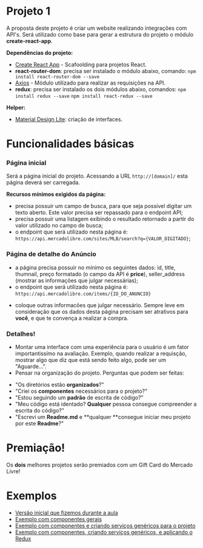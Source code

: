 # Projeto 1

A proposta deste projeto é criar um website realizando integrações com API's. Será utilizado como base para gerar a estrutura do projeto o módulo **create-react-app**.

**Dependências do projeto:**
* [Create React App](https://github.com/facebook/create-react-app) - Scafoolding para projetos React.
* **react-router-dom**: precisa ser instalado o módulo abaixo, comando:
`npm install react-router-dom --save`
* [Axios](https://github.com/axios/axios) - Módulo utilizado para realizar as requisições na API.
* **redux**: precisa ser instalado os dois módulos abaixo, comandos:
`npm install redux --save`
`npm install react-redux --save`

**Helper:**
* [Material Design Lite](https://getmdl.io): criação de interfaces.

# Funcionalidades básicas

### Página inicial

Será a página inicial do projeto. Acessando a URL `http://[domain]/` esta página deverá ser carregada.

**Recursos mínimos exigidos da página:**

- precisa possuir um campo de busca, para que seja possível digitar um texto aberto. Este valor precisa ser repassado para o endpoint API;
- precisa possuir uma listagem exibindo o resultado retornado a partir do valor utilizado no campo de busca;
- o endpoint que será utilizado nesta página é:  `https://api.mercadolibre.com/sites/MLB/search?q={VALOR_DIGITADO}`;

### Página de detalhe do Anúncio
- a página precisa possuir no mínimo os seguintes dados: id, title, thumnail, preço formatado (o campo da API é **price**), seller_address (mostrar as informações que julgar necessárias);
- o endpoint que será utilizado nesta página é: 
`https://api.mercadolibre.com/items/{ID_DO_ANUNCIO}`

* coloque outras informacões que julgar necessário. Sempre leve em consideração que os dados desta página precisam ser atrativos para **você**, e que te convença a realizar a compra.

### Detalhes!
 
  - Montar uma interface com uma experiência para o usuário é um fator importantissímo na avaliação. Exemplo, quando realizar a requisção, mostrar algo que diz que está sendo feito algo, pode ser um "Aguarde...".
  - Pensar na organização do projeto. Perguntas que podem ser feitas:
  * "Os diretórios estão **organizados**?"
  * "Criei os **componentes** necessários para o projeto?"
  * "Estou seguindo um **padrão** de escrita de código?"
  * "Meu código está identado? **Qualquer** pessoa consegue compreender a escrita do código?"
  * "Escrevi um **Readme.md** e **qualquer **consegue iniciar meu projeto por este **Readme**?"

# Premiação! 

Os **dois** melhores projetos serão premiados com um Gift Card do Mercado Livre!

# Exemplos
* [Versão inicial que fizemos durante a aula](https://drive.google.com/open?id=1gCyOmrE4NVIDU85pUJ-6Ct5MmPLTyhnR)
* [Exemplo com componentes gerais](https://drive.google.com/open?id=133ChPIjSoDo3no0p6rAstTNHf6Yh56T9)
* [Exemplo com componentes e criando serviços genéricos para o projeto](https://drive.google.com/open?id=1bO3M0KCZOZaq2P780adwJUDoMhS2YiQE)
* [Exemplo com componentes, criando serviços genéricos, e aplicando o Redux](https://drive.google.com/open?id=1zOBwXXuJDWepYU_Uq2T2fcTcFTfphFf1)
